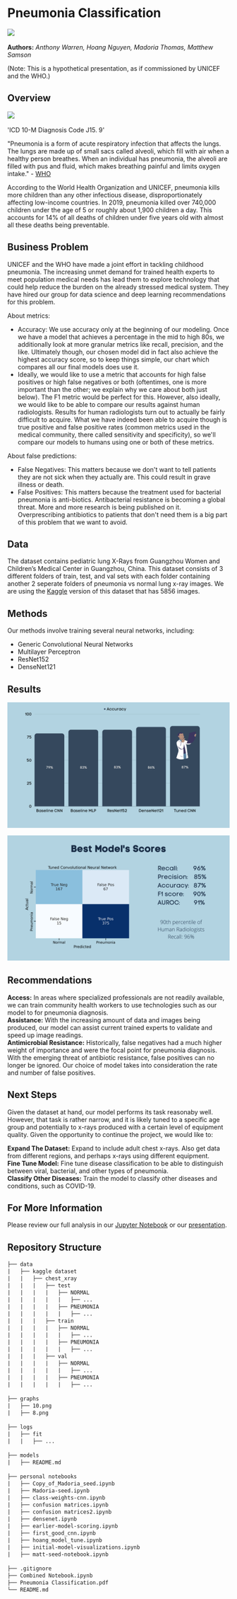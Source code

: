 # **Pneumonia Classification**

<img src="https://i.imgur.com/jZqpV51.png" width=80%>

**Authors:** _Anthony Warren, Hoang Nguyen, Madoria Thomas, Matthew Samson_

(Note: This is a hypothetical presentation, as if commissioned by UNICEF and the WHO.)

## Overview

<img src="https://images.theconversation.com/files/364468/original/file-20201020-14-1ag42p9.jpg?ixlib=rb-1.1.0&rect=8%2C0%2C5982%2C3709&q=20&auto=format&w=320&fit=clip&dpr=2&usm=12&cs=strip" width=30%>

'ICD 10-M Diagnosis Code J15. 9'

"Pneumonia is a form of acute respiratory infection that affects the lungs. The lungs are made up of small sacs called alveoli, which fill with air when a healthy person breathes. When an individual has pneumonia, the alveoli are filled with pus and fluid, which makes breathing painful and limits oxygen intake." - [WHO](https://www.who.int/news-room/fact-sheets/detail/pneumonia)

According to the World Health Organization and UNICEF, pneumonia kills more children than any other infectious disease, disproportionately affecting low-income countries. In 2019, pneumonia killed over 740,000 children under the age of 5 or roughly about 1,900 children a day. This accounts for 14% of all deaths of children under five years old with almost all these deaths being preventable. 

## Business Problem

UNICEF and the WHO have made a joint effort in tackling childhood pneumonia. The increasing unmet demand for trained health experts to meet population medical needs has lead them to explore technology that could help reduce the burden on the already stressed medical system. They have hired our group for data science and deep learning recommendations for this problem. 

About metrics: </br>
- Accuracy: We use accuracy only at the beginning of our modeling. Once we have a model that achieves a percentage in the mid to high 80s, we additionally look at more granular metrics like recall, precision, and the like. Ultimately though, our chosen model did in fact also achieve the highest accuracy score, so to keep things simple, our chart which compares all our final models does use it.
- Ideally, we would like to use a metric that accounts for high false positives or high false negatives or both (oftentimes, one is more important than the other; we explain why we care about both just below). The F1 metric would be perfect for this. However, also ideally, we would like to be able to compare our results against human radiologists. Results for human radiologists turn out to actually be fairly difficult to acquire. What we have indeed been able to acquire though is true positive and false positive rates (common metrics used in the medical community, there called sensitivity and specificity), so we'll compare our models to humans using one or both of these metrics.</br>

About false predictions:
- False Negatives: This matters because we don't want to tell patients they are not sick when they actually are. This could result in grave illness or death. </br>
- False Positives: This matters because the treatment used for bacterial pneumonia is anti-biotics. Antibacterial resistance is becoming a global threat. More and more research is being published on it. Overprescribing antibiotics to patients that don't need them is a big part of this problem that we want to avoid. 

## Data

The dataset contains pediatric lung X-Rays from Guangzhou Women and Children’s Medical Center in Guangzhou, China. This dataset consists of 3 different folders of train, test, and val sets with each folder containing another 2 seperate folders of pneumonia vs normal lung x-ray images. We are using the [Kaggle](https://www.kaggle.com/paultimothymooney/chest-xray-pneumonia) version of this dataset that has 5856 images. 


## Methods

Our methods involve training several neural networks, including:

- Generic Convolutional Neural Networks
- Multilayer Perceptron
- ResNet152
- DenseNet121


## Results

![Image](graphs/8.png)

![Image](graphs/10.png)

## Recommendations

**Access:** In areas where specialized professionals are not readily available, we can train community health workers to use technologies such as our model to for pneumonia diagnosis.</br>
**Assistance:** With the increasing amount of data and images being produced, our model can assist current trained experts to validate and speed up image readings.</br> 
**Antimicrobial Resistance:** Historically, false negatives had a much higher weight of importance and were the focal point for pneumonia diagnosis. With the emerging threat of antibiotic resistance, false positives can no longer be ignored. Our choice of model takes into consideration the rate and number of false positives. 

## Next Steps
Given the dataset at hand, our model performs its task reasonaby well. However, that task is rather narrow, and it is likely tuned to a specific age group and potentially to x-rays produced with a certain level of equipment quality. Given the opportunity to continue the project, we would like to:

**Expand The Dataset:** Expand to include adult chest x-rays. Also get data from different regions, and perhaps x-rays using different equipment.</br>
**Fine Tune Model:** Fine tune disease classification to be able to distinguish between viral, bacterial, and other types of pneumonia.</br>
**Classify Other Diseases:** Train the model to classify other diseases and conditions, such as COVID-19.

## For More Information
Please review our full analysis in our [Jupyter Notebook](https://github.com/snakeeyes021/pneumonia-classification/blob/main/Combined%20Notebook.ipynb) or our [presentation](https://github.com/snakeeyes021/pneumonia-classification/raw/main/Pneumonia%20Classificaiton.pdf).

## Repository Structure

```
├── data
|   ├── kaggle dataset
|   |   ├── chest_xray
|   |   |   ├── test
|   |   |   |   ├── NORMAL
|   |   |   |   |   ├── ...
|   |   |   |   ├── PNEUMONIA
|   |   |   |   |   ├── ...
|   |   |   ├── train
|   |   |   |   ├── NORMAL
|   |   |   |   |   ├── ...
|   |   |   |   ├── PNEUMONIA
|   |   |   |   |   ├── ...
|   |   |   ├── val
|   |   |   |   ├── NORMAL
|   |   |   |   |   ├── ...
|   |   |   |   ├── PNEUMONIA
|   |   |   |   |   ├── ...

├── graphs
|   ├── 10.png
|   ├── 8.png

├── logs
|   ├── fit
|   |   ├── ...

├── models
|   ├── README.md

├── personal notebooks
|   ├── Copy_of_Madoria_seed.ipynb
|   ├── Madoria-seed.ipynb
|   ├── class-weights-cnn.ipynb
|   ├── confusion matrices.ipynb
|   ├── confusion matrices2.ipynb
|   ├── densenet.ipynb
|   ├── earlier-model-scoring.ipynb
|   ├── first_good_cnn.ipynb
|   ├── hoang_model_tune.ipynb 
|   ├── initial-model-visualizations.ipynb
|   ├── matt-seed-notebook.ipynb

├── .gitignore                           
├── Combined Notebook.ipynb   
├── Pneumonia Classification.pdf                                   
└── README.md
```

